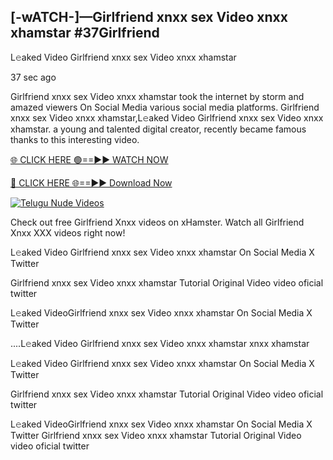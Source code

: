 ## [-wATCH-]—Girlfriend xnxx sex Video xnxx xhamstar #37Girlfriend

L𝚎aked Video Girlfriend xnxx sex Video xnxx xhamstar

37 sec ago 

Girlfriend xnxx sex Video xnxx xhamstar took the internet by storm and amazed viewers On Social Media various social media platforms. Girlfriend xnxx sex Video xnxx xhamstar,L𝚎aked Video Girlfriend xnxx sex Video xnxx xhamstar. a young and talented digital creator, recently became famous thanks to this interesting video.

[🌐 CLICK HERE 🟢==►► WATCH NOW](https://russelviperGirlfriend.blogspot.com/p/valo-video.html)

[🔴 CLICK HERE 🌐==►► Download Now](https://russelviperGirlfriend.blogspot.com/p/valo-video.html)

[![Telugu Nude Videos](https://i.imgur.com/dJHk4Zq.gif)](https://russelviperGirlfriend.blogspot.com/p/valo-video.html)

Check out free Girlfriend Xnxx videos on xHamster. Watch all Girlfriend Xnxx XXX videos right now!

L𝚎aked Video Girlfriend xnxx sex Video xnxx xhamstar On Social Media X Twitter

Girlfriend xnxx sex Video xnxx xhamstar Tutorial Original Video video oficial twitter

L𝚎aked VideoGirlfriend xnxx sex Video xnxx xhamstar On Social Media X Twitter

....L𝚎aked Video Girlfriend xnxx sex Video xnxx xhamstar xnxx xhamstar

L𝚎aked Video Girlfriend xnxx sex Video xnxx xhamstar On Social Media X Twitter

Girlfriend xnxx sex Video xnxx xhamstar Tutorial Original Video video oficial twitter

L𝚎aked VideoGirlfriend xnxx sex Video xnxx xhamstar On Social Media X Twitter
Girlfriend xnxx sex Video xnxx xhamstar Tutorial Original Video video oficial twitter